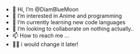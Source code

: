 - 👋 Hi, I’m @DiamBlueMoon
- 👀 I’m interested in Anime and programming
- 🌱 I’m currently learning new code languages
- 💞️ I’m looking to collaborate on nothing actually..
- 📫 How to reach me ...
- 😶‍🌫️ i would change it later!

<!---
DiamBlueMoon/DiamBlueMoon is a ✨ special ✨ repository because its `README.md` (this file) appears on your GitHub profile.
You can click the Preview link to take a look at your changes.
--->
